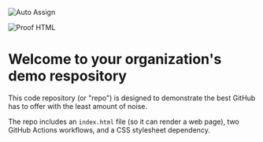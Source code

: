 ![Auto Assign](https://github.com/EcomPHP/demo-repository/actions/workflows/auto-assign.yml/badge.svg)

![Proof HTML](https://github.com/EcomPHP/demo-repository/actions/workflows/proof-html.yml/badge.svg)

# Welcome to your organization's demo respository
This code repository (or "repo") is designed to demonstrate the best GitHub has to offer with the least amount of noise.

The repo includes an `index.html` file (so it can render a web page), two GitHub Actions workflows, and a CSS stylesheet dependency.
